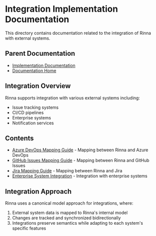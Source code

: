 # Integration Implementation Documentation

This directory contains documentation related to the integration of Rinna with external systems.

## Parent Documentation
- [Implementation Documentation](../README.md)
- [Documentation Home](../../README.md)

## Integration Overview

Rinna supports integration with various external systems including:
- Issue tracking systems
- CI/CD pipelines
- Enterprise systems
- Notification services

## Contents

- [Azure DevOps Mapping Guide](azure-devops-mapping-guide.md) - Mapping between Rinna and Azure DevOps
- [GitHub Issues Mapping Guide](github-issues-mapping-guide.md) - Mapping between Rinna and GitHub Issues
- [Jira Mapping Guide](jira-mapping-guide.md) - Mapping between Rinna and Jira
- [Enterprise System Integration](enterprise-system-integration.md) - Integration with enterprise systems

## Integration Approach

Rinna uses a canonical model approach for integrations, where:
1. External system data is mapped to Rinna's internal model
2. Changes are tracked and synchronized bidirectionally
3. Integrations preserve semantics while adapting to each system's specific features